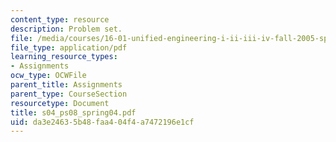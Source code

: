 ```yaml
---
content_type: resource
description: Problem set.
file: /media/courses/16-01-unified-engineering-i-ii-iii-iv-fall-2005-spring-2006/da3e24635b48faa404f4a7472196e1cf_s04_ps08_spring04.pdf
file_type: application/pdf
learning_resource_types:
- Assignments
ocw_type: OCWFile
parent_title: Assignments
parent_type: CourseSection
resourcetype: Document
title: s04_ps08_spring04.pdf
uid: da3e2463-5b48-faa4-04f4-a7472196e1cf
---
```

